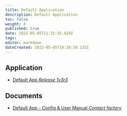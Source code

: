 ```yaml
---
title: Default Application
description: Default Application
toc: false
weight: 4
published: true
date: 2022-05-05T11:31:35.429Z
tags: 
editor: markdown
dateCreated: 2022-05-05T10:38:19.135Z
---
```


## Application
- [Default App *Release 1v3r3*](/nano/applications/default_1v3r3.ccc)

## Documents
- [Default App - Config & User Manual *Contact factory*]()

